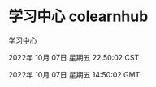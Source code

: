 # 学习中心 colearnhub
[学习中心](http://27.19.33.125:56308/colearnhub/)

2022年 10月 07日 星期五 22:50:02 CST

2022年 10月 07日 星期五 14:50:02 GMT
